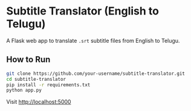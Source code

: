 
# Subtitle Translator (English to Telugu)

A Flask web app to translate `.srt` subtitle files from English to Telugu.

## How to Run

```bash
git clone https://github.com/your-username/subtitle-translator.git
cd subtitle-translator
pip install -r requirements.txt
python app.py
```

Visit [http://localhost:5000](http://localhost:5000)
